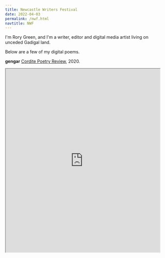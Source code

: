 ```yaml
---
title: Newcastle Writers Festival
date: 2022-04-03
permalink: /nwf.html
navtitle: NWF
---
```


I'm Rory Green, and I'm a writer, editor and digital media artist living on unceded Gadigal land.

Below are a few of my digital poems.

**gengar**
[Cordite Poetry Review](http://cordite.org.au/poetry/propaganda/gengar/), 2020.

<iframe style="width: 100%; height: 600px;" src="https://media.cordite.org.au/gengar/">


<style>
    iframe {
        width: 90%;
        height: 700px;
        border: 1px solid red;
    }
    </style>